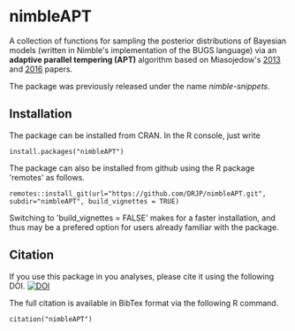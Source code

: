nimbleAPT
===============

A collection of functions for sampling the posterior distributions of Bayesian models (written in Nimble's implementation of the BUGS language) via an **adaptive parallel tempering (APT)** algorithm based on Miasojedow's [2013](https://www.tandfonline.com/doi/abs/10.1080/10618600.2013.778779) and [2016](https://link.springer.com/article/10.1007/s11222-015-9579-0) papers.

The package was previously released under the name *nimble-snippets*.

Installation
------------
The package can be installed from CRAN. In the R console, just write
```
install.packages("nimbleAPT")
```

The package can also be installed from github using the R package 'remotes' as follows.
```
remotes::install_git(url="https://github.com/DRJP/nimbleAPT.git", subdir="nimbleAPT", build_vignettes = TRUE)
```
Switching to 'build_vignettes = FALSE' makes for a faster installation, and thus may be a prefered option for users already familiar with the package.


Citation
--------
If you use this package in you analyses, please cite it using the following DOI.
[![DOI](https://zenodo.org/badge/106051349.svg)](https://zenodo.org/badge/latestdoi/106051349)

The full citation is available in BibTex format via the following R command.
```
citation("nimbleAPT")
```
